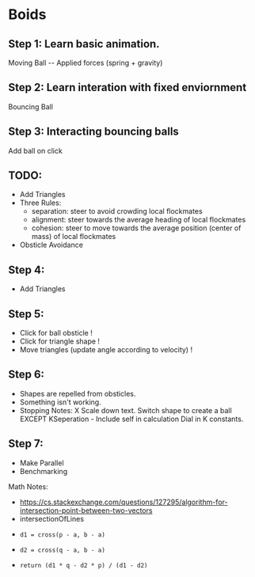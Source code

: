 # Boids

## Step 1: Learn basic animation. 
Moving Ball
 -- Applied forces (spring + gravity)

## Step 2: Learn interation with fixed enviornment
Bouncing Ball


## Step 3: Interacting bouncing balls
Add ball on click

## TODO:
 - Add Triangles
 - Three Rules:
    - separation: steer to avoid crowding local flockmates
    - alignment: steer towards the average heading of local flockmates
    - cohesion: steer to move towards the average position (center of mass) of local flockmates
 - Obsticle Avoidance

## Step 4:
 - Add Triangles 

## Step 5: 
 - Click for ball obsticle !
 - Click for triangle shape !
 - Move triangles (update angle according to velocity) !

## Step 6: 
 - Shapes are repelled from obsticles.
 - Something isn't working. 
 - Stopping Notes:
    X Scale down text.
    Switch shape to create a ball
    EXCEPT KSeperation - Include self in calculation
    Dial in K constants.

## Step 7:
 - Make Parallel
 - Benchmarking



Math Notes: 
- https://cs.stackexchange.com/questions/127295/algorithm-for-intersection-point-between-two-vectors
- intersectionOfLines
-     d1 = cross(p - a, b - a)
-     d2 = cross(q - a, b - a)
-     return (d1 * q - d2 * p) / (d1 - d2)

